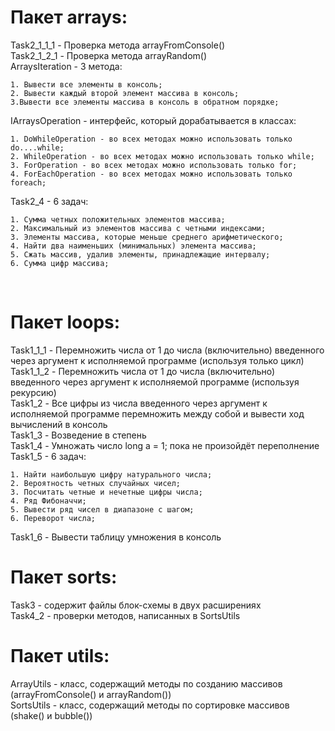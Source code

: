 <h1>Пакет arrays:</h1>
Task2_1_1_1 - Проверка метода arrayFromConsole() <br>
Task2_1_2_1 - Проверка метода arrayRandom() <br>
ArraysIteration - 3 метода: <br> 
    
    1. Вывести все элементы в консоль; 
    2. Вывести каждый второй элемент массива в консоль; 
    3.Вывести все элементы массива в консоль в обратном порядке; 

IArraysOperation - интерфейс, который дорабатывается в классах: <br>

    1. DoWhileOperation - во всех методах можно использовать только do....while; 
    2. WhileOperation - во всех методах можно использовать только while; 
    3. ForOperation - во всех методах можно использовать только for;
    4. ForEachOperation - во всех методах можно использовать только foreach;

Task2_4 - 6 задач: <br>

    1. Сумма четных положительных элементов массива; 
    2. Максимальный из элементов массива с четными индексами; 
    3. Элементы массива, которые меньше среднего арифметического; 
    4. Найти два наименьших (минимальных) элемента массива; 
    5. Сжать массив, удалив элементы, принадлежащие интервалу; 
    6. Сумма цифр массива;
<br>

<h1>Пакет loops:</h1>

Task1_1_1 - Перемножить числа от 1 до числа (включительно) введенного через аргумент к исполняемой программе (используя только цикл) <br>
Task1_1_2 - Перемножить числа от 1 до числа (включительно) введенного через аргумент к исполняемой программе (используя рекурсию) <br>
Task1_2 - Все цифры из числа введенного через аргумент к исполняемой программе перемножить между собой и вывести ход вычислений в консоль <br>
Task1_3 - Возведение в степень <br>
Task1_4 - Умножать число long a = 1; пока не произойдёт переполнение <br>
Task1_5 - 6 задач: <br>

    1. Найти наибольшую цифру натурального числа;
    2. Вероятность четных случайных чисел;
    3. Посчитать четные и нечетные цифры числа;
    4. Ряд Фибоначчи;
    5. Вывести ряд чисел в диапазоне с шагом;
    6. Переворот числа;

Task1_6 - Вывести таблицу умножения в консоль <br>


<h1>Пакет sorts: </h1>

Task3 - содержит файлы блок-схемы в двух расширениях <br>
Task4_2 - проверки методов, написанных в SortsUtils <br>

<h1>Пакет utils: </h1>

ArrayUtils - класс, содержащий методы по созданию массивов (arrayFromConsole() и arrayRandom()) <br>
SortsUtils - класс, содержащий методы по сортировке массивов (shake() и bubble()) <br>
